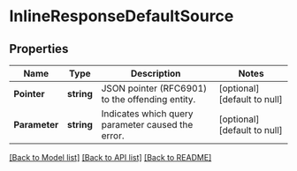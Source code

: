 # InlineResponseDefaultSource

## Properties
Name | Type | Description | Notes
------------ | ------------- | ------------- | -------------
**Pointer** | **string** | JSON pointer (RFC6901) to the offending entity. | [optional] [default to null]
**Parameter** | **string** | Indicates which query parameter caused the error. | [optional] [default to null]

[[Back to Model list]](../README.md#documentation-for-models) [[Back to API list]](../README.md#documentation-for-api-endpoints) [[Back to README]](../README.md)

